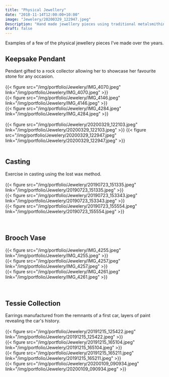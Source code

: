 ```yaml
---
title: "Physical Jewellery"
date: "2018-11-14T12:00:00+10:00"
image: "Jewelery/20200329_122947.jpeg"
Description: "Hand made jewellery pieces using traditional metalsmithing techniques"
draft: false
---
```

Examples of a few of the physical jewellery pieces I've made over the years.  

<h2>Keepsake Pendant</h2>
Pendant gifted to a rock collector allowing her to showcase her favourite stone for any occasion.
<br>
<br>
<div class="row">
    <div class="4u 12u$(medium)">
        {{< figure src="/img/portfolio/Jewelery/IMG_4070.jpeg" link="/img/portfolio/Jewelery/IMG_4070.jpeg" >}}
    </div>
    <div class="4u 12u$(medium)">
        {{< figure src="/img/portfolio/Jewelery/IMG_4146.jpeg" link="/img/portfolio/Jewelery/IMG_4146.jpeg" >}}
    </div>
    <div class="4u 12u$(medium)">
        {{< figure src="/img/portfolio/Jewelery/IMG_4284.jpeg" link="/img/portfolio/Jewelery/IMG_4284.jpeg" >}}
    </div>
</div>
<br>
{{< figure src="/img/portfolio/Jewelery/20200329_122103.jpeg" link="/img/portfolio/Jewelery/20200329_122103.jpeg" >}}
{{< figure src="/img/portfolio/Jewelery/20200329_122947.jpeg" link="/img/portfolio/Jewelery/20200329_122947.jpeg" >}}
<br>
<br>
<h2>Casting</h2>
Exercise in casting using the lost wax method.
<br>
<br>
<div class="row">
    <div class="4u 12u$(medium)">
        {{< figure src="/img/portfolio/Jewelery/20190723_151335.jpeg" link="/img/portfolio/Jewelery/20190723_151335.jpeg" >}}
    </div>
    <div class="4u 12u$(medium)">
        {{< figure src="/img/portfolio/Jewelery/20190723_153343.jpeg" link="/img/portfolio/Jewelery/20190723_153343.jpeg" >}}
    </div>
    <div class="4u 12u$(medium)">
        {{< figure src="/img/portfolio/Jewelery/20190723_155554.jpeg" link="/img/portfolio/Jewelery/20190723_155554.jpeg" >}}
    </div>
</div>
<br>
<br>
<h2>Brooch Vase</h2>
<div class="row">
    <div class="4u 12u$(medium)">
        {{< figure src="/img/portfolio/Jewelery/IMG_4255.jpeg" link="/img/portfolio/Jewelery/IMG_4255.jpeg" >}}
    </div>
    <div class="4u 12u$(medium)">
        {{< figure src="/img/portfolio/Jewelery/IMG_4257.jpeg" link="/img/portfolio/Jewelery/IMG_4257.jpeg" >}}
    </div>
    <div class="4u 12u$(medium)">
        {{< figure src="/img/portfolio/Jewelery/IMG_4261.jpeg" link="/img/portfolio/Jewelery/IMG_4261.jpeg" >}}
    </div>
</div>
<br>
<br>
<h2>Tessie Collection</h2>
Earrings manufactured from the remnants of a first car, layers of paint revealing the car's history.
<br>
<br>
<div class="row">
    <div class="4u 12u$(medium)">
        {{< figure src="/img/portfolio/Jewelery/20191215_125422.jpeg" link="/img/portfolio/Jewelery/20191215_125422.jpeg" >}}
    </div>
    <div class="4u 12u$(medium)">
        {{< figure src="/img/portfolio/Jewelery/20191215_165104.jpeg" link="/img/portfolio/Jewelery/20191215_165104.jpeg" >}}
    </div>
    <div class="4u 12u$(medium)">
        {{< figure src="/img/portfolio/Jewelery/20191215_165211.jpeg" link="/img/portfolio/Jewelery/20191215_165211.jpeg" >}}
    </div>
</div>
{{< figure src="/img/portfolio/Jewelery/20200109_090934.jpeg" link="/img/portfolio/Jewelery/20200109_090934.jpeg" >}}
